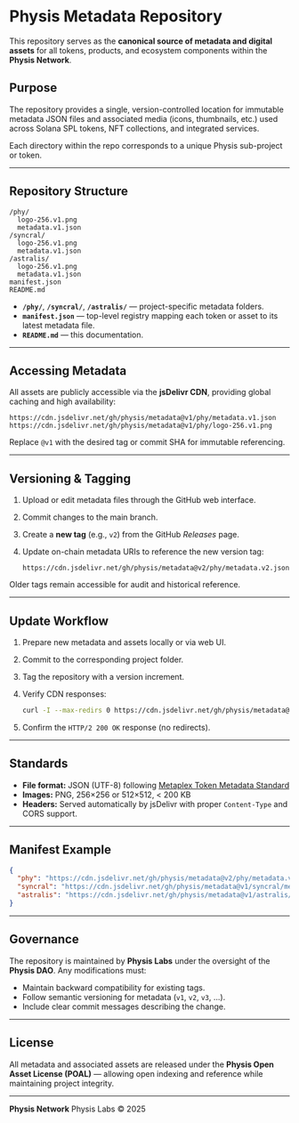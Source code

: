 # Physis Metadata Repository

This repository serves as the **canonical source of metadata and digital assets** for all tokens, products, and ecosystem components within the **Physis Network**.

## Purpose

The repository provides a single, version-controlled location for immutable metadata JSON files and associated media (icons, thumbnails, etc.) used across Solana SPL tokens, NFT collections, and integrated services.

Each directory within the repo corresponds to a unique Physis sub-project or token.

---

## Repository Structure

```
/phy/
  logo-256.v1.png
  metadata.v1.json
/syncral/
  logo-256.v1.png
  metadata.v1.json
/astralis/
  logo-256.v1.png
  metadata.v1.json
manifest.json
README.md
```

* **`/phy/`**, **`/syncral/`**, **`/astralis/`** — project-specific metadata folders.
* **`manifest.json`** — top-level registry mapping each token or asset to its latest metadata file.
* **`README.md`** — this documentation.

---

## Accessing Metadata

All assets are publicly accessible via the **jsDelivr CDN**, providing global caching and high availability:

```
https://cdn.jsdelivr.net/gh/physis/metadata@v1/phy/metadata.v1.json
https://cdn.jsdelivr.net/gh/physis/metadata@v1/phy/logo-256.v1.png
```

Replace `@v1` with the desired tag or commit SHA for immutable referencing.

---

## Versioning & Tagging

1. Upload or edit metadata files through the GitHub web interface.
2. Commit changes to the main branch.
3. Create a **new tag** (e.g., `v2`) from the GitHub *Releases* page.
4. Update on-chain metadata URIs to reference the new version tag:

   ```
   https://cdn.jsdelivr.net/gh/physis/metadata@v2/phy/metadata.v2.json
   ```

Older tags remain accessible for audit and historical reference.

---

## Update Workflow

1. Prepare new metadata and assets locally or via web UI.
2. Commit to the corresponding project folder.
3. Tag the repository with a version increment.
4. Verify CDN responses:

   ```bash
   curl -I --max-redirs 0 https://cdn.jsdelivr.net/gh/physis/metadata@v2/phy/metadata.v2.json
   ```
5. Confirm the `HTTP/2 200 OK` response (no redirects).

---

## Standards

* **File format:** JSON (UTF-8) following [Metaplex Token Metadata Standard](https://docs.metaplex.com/programs/token-metadata/overview)
* **Images:** PNG, 256×256 or 512×512, < 200 KB
* **Headers:** Served automatically by jsDelivr with proper `Content-Type` and CORS support.

---

## Manifest Example

```json
{
  "phy": "https://cdn.jsdelivr.net/gh/physis/metadata@v2/phy/metadata.v2.json",
  "syncral": "https://cdn.jsdelivr.net/gh/physis/metadata@v1/syncral/metadata.v1.json",
  "astralis": "https://cdn.jsdelivr.net/gh/physis/metadata@v1/astralis/metadata.v1.json"
}
```

---

## Governance

The repository is maintained by **Physis Labs** under the oversight of the **Physis DAO**. Any modifications must:

* Maintain backward compatibility for existing tags.
* Follow semantic versioning for metadata (`v1`, `v2`, `v3`, ...).
* Include clear commit messages describing the change.

---

## License

All metadata and associated assets are released under the **Physis Open Asset License (POAL)** — allowing open indexing and reference while maintaining project integrity.

---

**Physis Network**
Physis Labs © 2025
